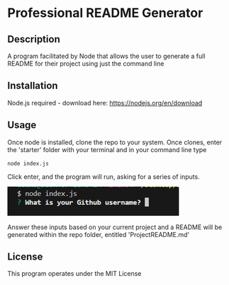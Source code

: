 # Professional README Generator

## Description

A program facilitated by Node that allows the user to generate a full README for their project using just the command line

## Installation

Node.js required - download here: https://nodejs.org/en/download

## Usage

Once node is installed, clone the repo to your system. Once clones, enter the 'starter' folder with your terminal and in your command line type

```
node index.js
```
Click enter, and the program will run, asking for a series of inputs. 

![Input example](./starter/images/Capture.PNG)

Answer these inputs based on your current project and a README will be generated within the repo folder, entitled 'ProjectREADME.md'

## License

This program operates under the MIT License